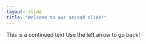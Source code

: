 ```yaml
---
layout: slide
title: "Welcome to our second slide!"
---
```

This is a continued text
Use the left arrow to go back!
